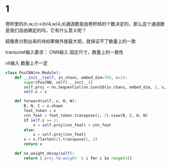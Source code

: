 # 1

卷积里的(h,w,c)->(h/4,w/4,d)通道数是由卷积核的个数决定的，那么这个通道数是我们自由确定的吗，它有什么意义呢？

超像素分割出来的块如果做外接最大矩，就保证不了数量上的一致

transunet输入要求：
CNN输入
固定尺寸，数量上的一致性

vit输入
数量上不一定

```python
class PosCNN(nn.Module):
    def __init__(self, in_chans, embed_dim=768, s=1):
        super(PosCNN, self).__init__()
        self.proj = nn.Sequential(nn.Conv2d(in_chans, embed_dim, 3, s, 1, bias=True, groups=embed_dim), )
        self.s = s

    def forward(self, x, H, W):
        B, N, C = x.shape
        feat_token = x
        cnn_feat = feat_token.transpose(1, 2).view(B, C, H, W)
        if self.s == 1:
            x = self.proj(cnn_feat) + cnn_feat
        else:
            x = self.proj(cnn_feat)
        x = x.flatten(2).transpose(1, 2)
        return x

    def no_weight_decay(self):
        return ['proj.%d.weight' % i for i in range(4)]
```

